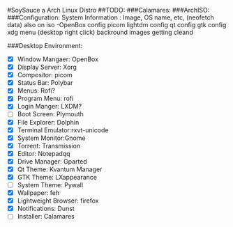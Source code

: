 #SoySauce a Arch Linux Distro
##TODO:
###Calamares:
###ArchISO:
###Configuration:
System Information : Image, OS name, etc, (neofetch data) also on iso
-OpenBox config
picom
lightdm config
qt config
gtk config
xdg menu (desktop right click)
backround images getting cleand



###Desktop Environment:
- [x] Window Mangaer: OpenBox
- [x] Display Server: Xorg
- [x] Compositor: picom
- [x] Status Bar: Polybar
- [x] Menus: Rofi?
- [x] Program Menu: rofi
- [x] Login Manger: LXDM?
- [ ] Boot Screen: Plymouth
- [x] File Explorer: Dolphin
- [x] Terminal Emulator:rxvt-unicode
- [x] System Monitor:Gnome
- [x] Torrent: Transmission
- [x] Editor: Notepadqq
- [x] Drive Manager: Gparted
- [x] Qt Theme: Kvantum Manager
- [x] GTK Theme: LXappearance
- [ ] System Theme: Pywall
- [x] Wallpaper: feh
- [x] Lightweight Browser: firefox
- [x] Notifications: Dunst
- [ ] Installer: Calamares
